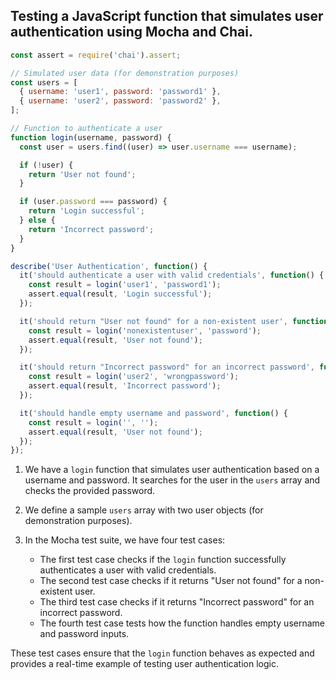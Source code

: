 ## Testing a JavaScript function that simulates user authentication using Mocha and Chai.


```javascript
const assert = require('chai').assert;

// Simulated user data (for demonstration purposes)
const users = [
  { username: 'user1', password: 'password1' },
  { username: 'user2', password: 'password2' },
];

// Function to authenticate a user
function login(username, password) {
  const user = users.find((user) => user.username === username);

  if (!user) {
    return 'User not found';
  }

  if (user.password === password) {
    return 'Login successful';
  } else {
    return 'Incorrect password';
  }
}

describe('User Authentication', function() {
  it('should authenticate a user with valid credentials', function() {
    const result = login('user1', 'password1');
    assert.equal(result, 'Login successful');
  });

  it('should return "User not found" for a non-existent user', function() {
    const result = login('nonexistentuser', 'password');
    assert.equal(result, 'User not found');
  });

  it('should return "Incorrect password" for an incorrect password', function() {
    const result = login('user2', 'wrongpassword');
    assert.equal(result, 'Incorrect password');
  });

  it('should handle empty username and password', function() {
    const result = login('', '');
    assert.equal(result, 'User not found');
  });
});
```


1. We have a `login` function that simulates user authentication based on a username and password. It searches for the user in the `users` array and checks the provided password.

2. We define a sample `users` array with two user objects (for demonstration purposes).

3. In the Mocha test suite, we have four test cases:
   - The first test case checks if the `login` function successfully authenticates a user with valid credentials.
   - The second test case checks if it returns "User not found" for a non-existent user.
   - The third test case checks if it returns "Incorrect password" for an incorrect password.
   - The fourth test case tests how the function handles empty username and password inputs.

These test cases ensure that the `login` function behaves as expected and provides a real-time example of testing user authentication logic.